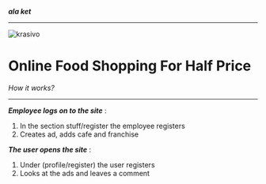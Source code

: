 ***ala ket***
___

![krasivo](file:///home/tunuk/%D0%A0%D0%B0%D0%B1%D0%BE%D1%87%D0%B8%D0%B9%20%D1%81%D1%82%D0%BE%D0%BB/alaket.jpg)




# Online  Food  Shopping For  Half  Price


*How it works?*
____

***Employee logs on to the site*** : 
1. In the  section  stuff/register the employee registers
2. Creates ad, adds cafe and franchise
   



***The user opens the site*** : 
1. Under (profile/register) the user registers
2. Looks at the ads and leaves a comment 
